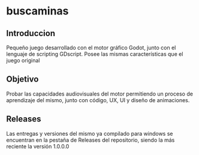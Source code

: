 # buscaminas

## Introduccion
Pequeño juego desarrollado con el motor gráfico Godot, junto con el lenguaje de scripting GDscript.
Posee las mismas características que el juego original

## Objetivo
Probar las capacidades audiovisuales del motor permitiendo un proceso de aprendizaje del mismo, junto con código, UX, UI y diseño de animaciones.

## Releases
Las entregas y versiones del mismo ya compilado para windows se encuentran en la pestaña de Releases del repositorio, siendo la más reciente la versión 1.0.0.0
